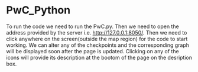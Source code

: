 # PwC_Python
To run the code we need to run the PwC.py. Then we need to open the address provided by the server i.e. http://127.0.0.1:8050/.
Then we need to click anywhere on the screen(outside the map region) for the code to start working. We can alter any of the checkpoints and the corresponding graph will be displayed soon after the page is updated. Clicking on any of the icons will provide its description at the bootom of the page on the desription box.
